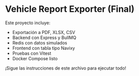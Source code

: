 # Vehicle Report Exporter (Final)

Este proyecto incluye:

- Exportación a PDF, XLSX, CSV
- Backend con Express y BullMQ
- Redis con datos simulados
- Frontend con tabla tipo Navixy
- Pruebas con Vitest
- Docker Compose listo

¡Sigue las instrucciones de este archivo para ejecutar todo!
